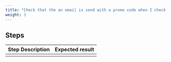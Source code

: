 ```yaml
---
title: "Check that the an email is send with a promo code when I check the box in the create account process"
weight: 3
---
```

## Steps
| Step Description | Expected result |
| ----- | ----- |
|  |  |
